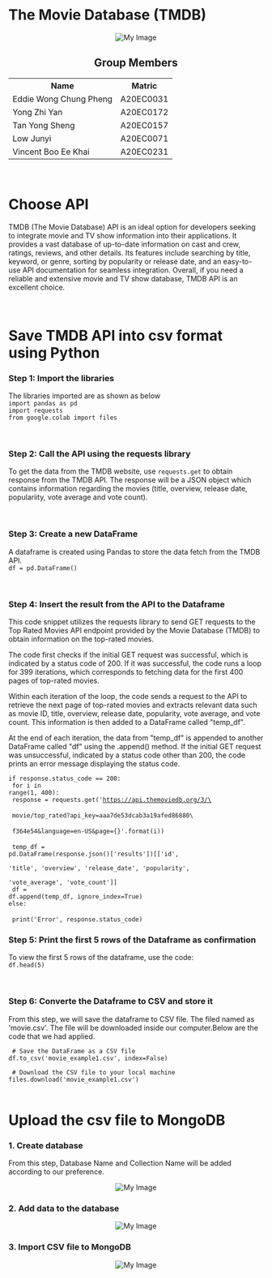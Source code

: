 <h1>The Movie Database (TMDB)</h1>
<p align = 'center'><img src="https://pbs.twimg.com/profile_images/1243623122089041920/gVZIvphd_400x400.jpg" alt="My Image"> </p>

<h2 align = 'center'>Group Members </h2>
<table align = 'center'>
  <tr>
    <th>Name</th> 
    <th>Matric</th>
  </tr>
  <tr>
    <td>Eddie Wong Chung Pheng</td>
    <td>A20EC0031</td>
  </tr>
  <tr>
    <td>Yong Zhi Yan</td>
    <td>A20EC0172</td>
  </tr>
    <tr>
    <td>Tan Yong Sheng</td>
    <td>A20EC0157</td>
  </tr>
    <tr>
    <td>Low Junyi</td>
    <td>A20EC0071</td>
  </tr>
  <tr>
    <td>Vincent Boo Ee Khai</td>
    <td>A20EC0231</td>
  </tr>
</table><br>

<h1>Choose API</h1>
<p> TMDB (The Movie Database) API is an ideal option for developers seeking to integrate movie and TV show information into their applications. It provides a vast database of up-to-date information on cast and crew, ratings, reviews, and other details. Its features include searching by title, keyword, or genre, sorting by popularity or release date, and an easy-to-use API documentation for seamless integration. Overall, if you need a reliable and extensive movie and TV show database, TMDB API is an excellent choice.
</p>

<br>

<h1>Save TMDB API into csv format using Python</h1>

<h3>Step 1:  Import the libraries</h3>
<p>The libraries imported are as shown as below<br>
<code>import pandas as pd</code><br>
<code>import requests</code><br>
<code>from google.colab import files</code><br>
</p><br>


<h3>Step 2: Call the API using the requests library </h3>
<p>
To get the data from the TMDB website, use <code>requests.get</code> to obtain response from the TMDB API. The response will be a JSON object which contains information regarding the movies (title, overview, release date, populariity, vote average and vote count).
</p><br>

<h3>Step 3: Create a new DataFrame</h3>
<p>A dataframe is created using Pandas to store the data fetch from the TMDB API.<br>
<code>df = pd.DataFrame()</code></p><br>

<h3>Step 4:  Insert the result from the API to the Dataframe</h3>
This code snippet utilizes the requests library to send GET requests to the Top Rated Movies API endpoint provided by the Movie Database (TMDB) to obtain information on the top-rated movies.

The code first checks if the initial GET request was successful, which is indicated by a status code of 200. If it was successful, the code runs a loop for 399 iterations, which corresponds to fetching data for the first 400 pages of top-rated movies.

Within each iteration of the loop, the code sends a request to the API to retrieve the next page of top-rated movies and extracts relevant data such as movie ID, title, overview, release date, popularity, vote average, and vote count. This information is then added to a DataFrame called "temp_df".

At the end of each iteration, the data from "temp_df" is appended to another DataFrame called "df" using the .append() method. If the initial GET request was unsuccessful, indicated by a status code other than 200, the code prints an error message displaying the status code.

<code>if response.status_code == 200: </code> <br>
<code>	for i in range(1, 400): </code><br>
<code>		response = requests.get('https://api.themoviedb.org/3/\ </code><br>
<code>	movie/top_rated?api_key=aaa7de53dcab3a19afed86880\ </code><br>
<code>	f364e54&language=en-US&page={}'.format(i)) </code><br>
<code>		temp_df = pd.DataFrame(response.json()['results'])[['id', </code><br>
<code>					'title', 'overview', 'release_date', 'popularity', </code><br>
<code>					'vote_average', 'vote_count']] </code><br>
<code>		df = df.append(temp_df, ignore_index=True) </code><br>
<code>else: </code><br>
<code>	print('Error', response.status_code) </code><br>


<h3>Step 5: Print the first 5 rows of the Dataframe as confirmation</h3>
<p>
To view the first 5 rows of the dataframe, use the code: <br>
<code>df.head(5)</code>
</p><br>


<h3>Step 6: Converte the Dataframe to CSV and store it</h3>
From this step, we will save the dataframe to CSV file. The filed named as 'movie.csv'. The file will be downloaded inside our computer.Below are the code that we had applied.

<code> # Save the DataFrame as a CSV file</code><br>
<code>df.to_csv('movie_example1.csv', index=False)</code><br>

<code> # Download the CSV file to your local machine</code><br>
<code>files.download('movie_example1.csv')</code><br>
<br>

<h1>Upload the csv file to MongoDB</h1>
<h3>1. Create database</h3>
From this step, Database Name and Collection Name will be added according to our preference.
<p align = 'center'><img src="https://user-images.githubusercontent.com/95403713/230754290-26f04958-e1ae-43b8-b818-802336910fd3.png" alt="My Image"> </p>

<h3>2. Add data to the database</h3>
<p align = 'center'><img src="https://user-images.githubusercontent.com/95403713/230754298-aa7d6c5a-515f-4e87-80aa-a1d8402a30f7.png" alt="My Image"> </p>

<h3>3. Import CSV file to MongoDB</h3>
<p align = 'center'><img src="https://user-images.githubusercontent.com/95403713/230754314-6d918501-ad53-4e50-88c5-5e765cfca602.png" alt="My Image"> </p>


